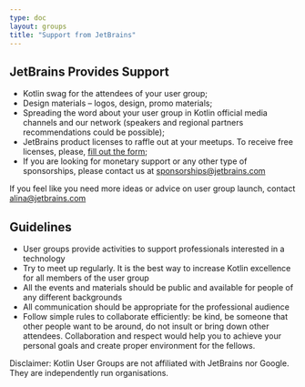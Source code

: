 ```yaml
---
type: doc
layout: groups
title: "Support from JetBrains"
---
```


## JetBrains Provides Support

* Kotlin swag for the attendees of your user group;
* Design materials – logos, design, promo materials;
* Spreading the word about your user group in Kotlin official media channels and our network (speakers and regional partners recommendations could be possible);
* JetBrains product licenses to raffle out at your meetups. To receive free licenses, please, [fill out the form](https://www.jetbrains.com/community/support/?fromMenu#section=communities);
* If you are looking for monetary support or any other type of sponsorships, please contact us at sponsorships@jetbrains.com


If you feel like you need more ideas or advice on user group launch, contact [alina@jetbrains.com](mailto:alina@jetbrains.com)

## Guidelines
* User groups provide activities to support professionals interested in a technology
* Try to meet up regularly. It is the best way to increase Kotlin excellence for all members of the user group
* All the events and materials should be public and available for people of any different backgrounds
* All communication should be appropriate for the professional audience
* Follow simple rules to collaborate efficiently: be kind, be someone that other people want to be around, do not insult or bring down other attendees. Collaboration and respect would help you to achieve your personal goals and create proper environment for the fellows.

Disclaimer: Kotlin User Groups are not affiliated with JetBrains nor Google. They are independently run organisations.
